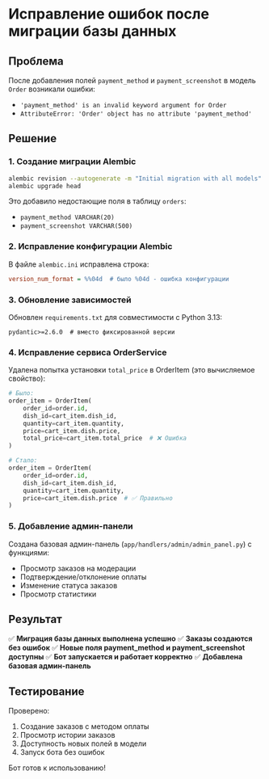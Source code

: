 # Исправление ошибок после миграции базы данных

## Проблема
После добавления полей `payment_method` и `payment_screenshot` в модель `Order` возникали ошибки:
- `'payment_method' is an invalid keyword argument for Order`
- `AttributeError: 'Order' object has no attribute 'payment_method'`

## Решение

### 1. Создание миграции Alembic
```bash
alembic revision --autogenerate -m "Initial migration with all models"
alembic upgrade head
```

Это добавило недостающие поля в таблицу `orders`:
- `payment_method VARCHAR(20)`
- `payment_screenshot VARCHAR(500)`

### 2. Исправление конфигурации Alembic
В файле `alembic.ini` исправлена строка:
```ini
version_num_format = %%04d  # было %04d - ошибка конфигурации
```

### 3. Обновление зависимостей
Обновлен `requirements.txt` для совместимости с Python 3.13:
```
pydantic>=2.6.0  # вместо фиксированной версии
```

### 4. Исправление сервиса OrderService
Удалена попытка установки `total_price` в OrderItem (это вычисляемое свойство):
```python
# Было:
order_item = OrderItem(
    order_id=order.id,
    dish_id=cart_item.dish_id,
    quantity=cart_item.quantity,
    price=cart_item.dish.price,
    total_price=cart_item.total_price  # ❌ Ошибка
)

# Стало:
order_item = OrderItem(
    order_id=order.id,
    dish_id=cart_item.dish_id,
    quantity=cart_item.quantity,
    price=cart_item.dish.price  # ✅ Правильно
)
```

### 5. Добавление админ-панели
Создана базовая админ-панель (`app/handlers/admin/admin_panel.py`) с функциями:
- Просмотр заказов на модерации
- Подтверждение/отклонение оплаты
- Изменение статуса заказов
- Просмотр статистики

## Результат

✅ **Миграция базы данных выполнена успешно**
✅ **Заказы создаются без ошибок**
✅ **Новые поля payment_method и payment_screenshot доступны**
✅ **Бот запускается и работает корректно**
✅ **Добавлена базовая админ-панель**

## Тестирование
Проверено:
1. Создание заказов с методом оплаты
2. Просмотр истории заказов
3. Доступность новых полей в модели
4. Запуск бота без ошибок

Бот готов к использованию!
